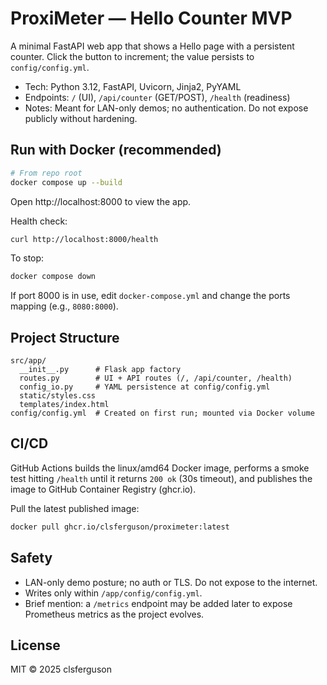# ProxiMeter — Hello Counter MVP

A minimal FastAPI web app that shows a Hello page with a persistent counter. Click the button to increment; the value persists to `config/config.yml`.

- Tech: Python 3.12, FastAPI, Uvicorn, Jinja2, PyYAML
- Endpoints: `/` (UI), `/api/counter` (GET/POST), `/health` (readiness)
- Notes: Meant for LAN-only demos; no authentication. Do not expose publicly without hardening.

## Run with Docker (recommended)

```bash
# From repo root
docker compose up --build
```

Open http://localhost:8000 to view the app.

Health check:

```bash
curl http://localhost:8000/health
```

To stop:

```bash
docker compose down
```

If port 8000 is in use, edit `docker-compose.yml` and change the ports mapping (e.g., `8080:8000`).

## Project Structure

```
src/app/
  __init__.py      # Flask app factory
  routes.py        # UI + API routes (/, /api/counter, /health)
  config_io.py     # YAML persistence at config/config.yml
  static/styles.css
  templates/index.html
config/config.yml  # Created on first run; mounted via Docker volume
```

## CI/CD

GitHub Actions builds the linux/amd64 Docker image, performs a smoke test hitting `/health` until it returns `200 ok` (30s timeout), and publishes the image to GitHub Container Registry (ghcr.io).

Pull the latest published image:

```bash
docker pull ghcr.io/clsferguson/proximeter:latest
```

## Safety

- LAN-only demo posture; no auth or TLS. Do not expose to the internet.
- Writes only within `/app/config/config.yml`.
- Brief mention: a `/metrics` endpoint may be added later to expose Prometheus metrics as the project evolves.

## License

MIT © 2025 clsferguson

